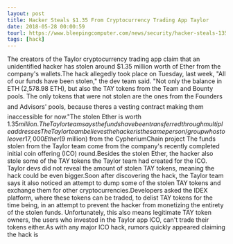 ```yaml
---
layout: post
title: Hacker Steals $1.35 From Cryptocurrency Trading App Taylor
date: 2018-05-28 00:00:59
tourl: https://www.bleepingcomputer.com/news/security/hacker-steals-135-from-cryptocurrency-trading-app-taylor/
tags: [hack]
---
```

The creators of the Taylor cryptocurrency trading app claim that an unidentified hacker has stolen around $1.35 million worth of Ether from the company's wallets.The hack allegedly took place on Tuesday, last week, "All of our funds have been stolen," the dev team said. "Not only the balance in ETH (2,578.98 ETH), but also the TAY tokens from the Team and Bounty pools. The only tokens that were not stolen are the ones from the Founders and Advisors' pools, because theres a vesting contract making them inaccessible for now."The stolen Ether is worth $1.35 million. The Taylor team says the funds have been transferred through multiple addresses The Taylor team believes the hacker is the same person/group who stole over 17,000 Ether ($9 million) from the CypheriumChain project The funds stolen from the Taylor team come from the company's recently completed initial coin offering (ICO) round.Besides the stolen Ether, the hacker also stole some of the TAY tokens the Taylor team had created for the ICO. Taylor devs did not reveal the amount of stolen TAY tokens, meaning the hack could be even bigger.Soon after discovering the hack, the Taylor team says it also noticed an attempt to dump some of the stolen TAY tokens and exchange them for other cryptocurrencies.Developers asked the IDEX platform, where these tokens can be traded, to delist TAY tokens for the time being, in an attempt to prevent the hacker from monetizing the entirety of the stolen funds. Unfortunately, this also means legitimate TAY token owners, the users who invested in the Taylor app ICO, can't trade their tokens either.As with any major ICO hack, rumors quickly appeared claiming the hack is 